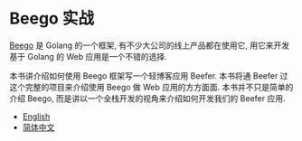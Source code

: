 Beego 实战
==================

[Beego](http://beego.me) 是 Golang 的一个框架, 有不少大公司的线上产品都在使用它, 用它来开发基于 Golang 的 Web 应用是一个不错的选择.

本书讲介绍如何使用 Beego 框架写一个轻博客应用 Beefer. 本书将通 Beefer 过这个完整的项目来介绍使用 Beego 做 Web 应用的方方面面. 本书并不只是简单的介绍 Beego,
而是讲以一个全栈开发的视角来介绍如何开发我们的 Beefer 应用.


* [English](en-US/)
* [简体中文](zh-CN/)